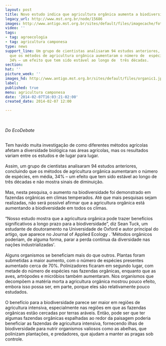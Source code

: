 ```yaml
---
layout: post
title: Novo estudo indica que agricultura orgânica aumenta a biodiversidade
legacy_url: http://www.mst.org.br/node/15686
images: http://www.antigo.mst.org.br/sites/default/files/imagecache/foto_destaque/organic1.jpg
video: ''
tags:
- tag: agroecologia
- tag: agricultura camponesa
type: news
support_line: Um grupo de cientistas analisaram 94 estudos anteriores,  concluindo
  que os métodos de agricultura orgânica aumentaram o número de  espécies, em média,
  34% – um efeito que tem sido estável ao longo de  três décadas.
section: 
hat: ''
picture_week: ''
images_hd: http://www.antigo.mst.org.br/sites/default/files/organic1.jpg
label: 
published: true
menu: agricultura camponesa
date: '2014-02-07T16:03:21-02:00'
created_date: 2014-02-07 12:00

---
```

<p><br><em><br>Do EcoDebate</em></p><p><br>Tem havido muita investigação de como diferentes métodos agrícolas afetam a diversidade biológica nas áreas agrícolas, mas os resultados variam entre os estudos e de lugar para lugar.<br><br>Assim, um grupo de cientistas analisaram 94 estudos anteriores, concluindo que os métodos de agricultura orgânica aumentaram o número de espécies, em média, 34% – um efeito que tem sido estável ao longo de três décadas e não mostra sinais de diminuição.<br><br>Mas, nesta pesquisa, o aumento na biodiversidade foi demonstrado em fazendas orgânicas em climas temperados. Até que mais pesquisas sejam realizadas, não será possível afirmar que a agricultura orgânica está aumentando a biodiversidade em todos os climas.<br><br>“Nosso estudo mostra que a agricultura orgânica pode trazer benefícios significativos a longo prazo para a biodiversidade”, diz Sean Tuck, um estudante de doutoramento na Universidade de Oxford e autor principal do artigo, que aparece no Journal of Applied Ecology . 'Métodos orgânicos poderiam, de alguma forma, parar a perda contínua da diversidade nas nações industrializadas'.<br><br>Alguns organismos se beneficiam mais do que outros. Plantas foram submetidas a maior aumento, com o número de espécies presentes aumentado cerca de 70%. Polinizadores ficaram em segundo lugar, com metade do número de espécies nas fazendas orgânicas, enquanto que as aves, artrópodes e micróbios também aumentaram. Nos organismos que decompõem a matéria morta a agricultura orgânica mostrou pouco efeito, embora isso possa ser, em parte, porque eles são relativamente pouco estudados.<br><br>O benefício para a biodiversidade parece ser maior em regiões de agricultura intensiva, especialmente nas regiões em que as fazendas orgânicas estão cercadas por terras aráveis. Então, pode ser que ter algumas fazendas orgânicas espalhadas ao redor da paisagem poderia beneficiar as fazendas de agricultura intensiva, fornecendo ilhas de biodiversidade para nutrir organismos valiosos como as abelhas, que polinizam plantações, e predadores, que ajudam a manter as pragas sob controle.</p><p>&nbsp;</p>
